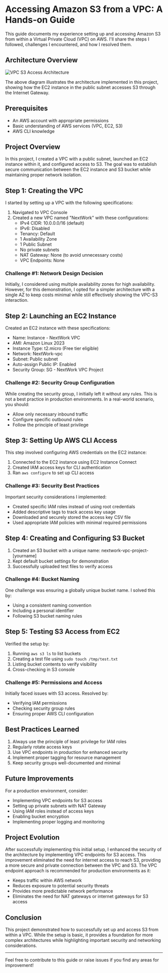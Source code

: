 # Accessing Amazon S3 from a VPC: A Hands-on Guide

This guide documents my experience setting up and accessing Amazon S3 from within a Virtual Private Cloud (VPC) on AWS. I'll share the steps I followed, challenges I encountered, and how I resolved them.

## Architecture Overview
![VPC S3 Access Architecture](https://raw.githubusercontent.com/ydyazeed/Access-S3-From-VPC-Documentation/main/images/vpc-s3-architecture.png)

The above diagram illustrates the architecture implemented in this project, showing how the EC2 instance in the public subnet accesses S3 through the Internet Gateway.

## Prerequisites
- An AWS account with appropriate permissions
- Basic understanding of AWS services (VPC, EC2, S3)
- AWS CLI knowledge

## Project Overview
In this project, I created a VPC with a public subnet, launched an EC2 instance within it, and configured access to S3. The goal was to establish secure communication between the EC2 instance and S3 bucket while maintaining proper network isolation.

## Step 1: Creating the VPC

I started by setting up a VPC with the following specifications:

1. Navigated to VPC Console
2. Created a new VPC named "NextWork" with these configurations:
   - IPv4 CIDR: 10.0.0.0/16 (default)
   - IPv6: Disabled
   - Tenancy: Default
   - 1 Availability Zone
   - 1 Public Subnet
   - No private subnets
   - NAT Gateway: None (to avoid unnecessary costs)
   - VPC Endpoints: None

### Challenge #1: Network Design Decision
Initially, I considered using multiple availability zones for high availability. However, for this demonstration, I opted for a simpler architecture with a single AZ to keep costs minimal while still effectively showing the VPC-S3 interaction.

## Step 2: Launching an EC2 Instance

Created an EC2 instance with these specifications:
- Name: Instance - NextWork VPC
- AMI: Amazon Linux 2023
- Instance Type: t2.micro (Free tier eligible)
- Network: NextWork-vpc
- Subnet: Public subnet
- Auto-assign Public IP: Enabled
- Security Group: SG - NextWork VPC Project

### Challenge #2: Security Group Configuration
While creating the security group, I initially left it without any rules. This is not a best practice in production environments. In a real-world scenario, you should:
- Allow only necessary inbound traffic
- Configure specific outbound rules
- Follow the principle of least privilege

## Step 3: Setting Up AWS CLI Access

This step involved configuring AWS credentials on the EC2 instance:

1. Connected to the EC2 instance using EC2 Instance Connect
2. Created IAM access keys for CLI authentication
3. Ran `aws configure` to set up CLI access

### Challenge #3: Security Best Practices
Important security considerations I implemented:
- Created specific IAM roles instead of using root credentials
- Added descriptive tags to track access key usage
- Downloaded and securely stored the access key CSV file
- Used appropriate IAM policies with minimal required permissions

## Step 4: Creating and Configuring S3 Bucket

1. Created an S3 bucket with a unique name: nextwork-vpc-project-[yourname]
2. Kept default bucket settings for demonstration
3. Successfully uploaded test files to verify access

### Challenge #4: Bucket Naming
One challenge was ensuring a globally unique bucket name. I solved this by:
- Using a consistent naming convention
- Including a personal identifier
- Following S3 bucket naming rules

## Step 5: Testing S3 Access from EC2

Verified the setup by:
1. Running `aws s3 ls` to list buckets
2. Creating a test file using `sudo touch /tmp/test.txt`
3. Listing bucket contents to verify visibility
4. Cross-checking in S3 console

### Challenge #5: Permissions and Access
Initially faced issues with S3 access. Resolved by:
- Verifying IAM permissions
- Checking security group rules
- Ensuring proper AWS CLI configuration

## Best Practices Learned
1. Always use the principle of least privilege for IAM roles
2. Regularly rotate access keys
3. Use VPC endpoints in production for enhanced security
4. Implement proper tagging for resource management
5. Keep security groups well-documented and minimal

## Future Improvements
For a production environment, consider:
- Implementing VPC endpoints for S3 access
- Setting up private subnets with NAT Gateway
- Using IAM roles instead of access keys
- Enabling bucket encryption
- Implementing proper logging and monitoring

## Project Evolution
After successfully implementing this initial setup, I enhanced the security of the architecture by implementing VPC endpoints for S3 access. This improvement eliminated the need for internet access to reach S3, providing a more secure and private connection between the VPC and S3. The VPC endpoint approach is recommended for production environments as it:
- Keeps traffic within AWS network
- Reduces exposure to potential security threats
- Provides more predictable network performance
- Eliminates the need for NAT gateways or internet gateways for S3 access

## Conclusion
This project demonstrated how to successfully set up and access S3 from within a VPC. While the setup is basic, it provides a foundation for more complex architectures while highlighting important security and networking considerations.

---
Feel free to contribute to this guide or raise issues if you find any areas for improvement!